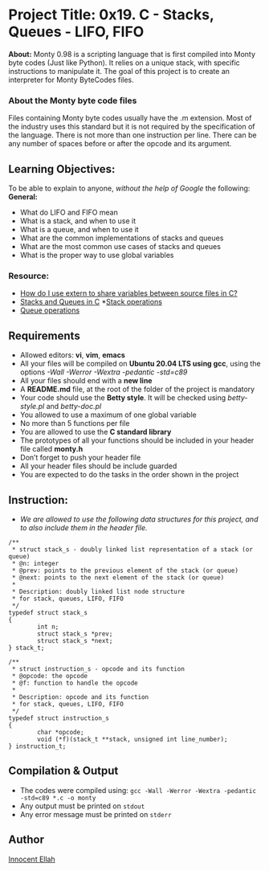 # Project Title: 0x19. C - Stacks, Queues - LIFO, FIFO
**About:** Monty 0.98 is a scripting language that is first compiled into Monty byte codes (Just like Python). It relies on a unique stack, with specific instructions to manipulate it. The goal of this project is to create an interpreter for Monty ByteCodes files.

### About the Monty byte code files
Files containing Monty byte codes usually have the .m extension. Most of the industry uses this standard but it is not required by the specification of the language. There is not more than one instruction per line. There can be any number of spaces before or after the opcode and its argument.

## Learning Objectives:
To be able to explain to anyone, *without the help of Google* the following:
**General:**
* What do LIFO and FIFO mean
* What is a stack, and when to use it
* What is a queue, and when to use it
* What are the common implementations of stacks and queues
* What are the most common use cases of stacks and queues
* What is the proper way to use global variables

### Resource:
* [How do I use extern to share variables between source files in C?](https://intranet.alxswe.com/rltoken/0KVWTdE8xXy__jUfBfakCw)
* [Stacks and Queues in C](https://intranet.alxswe.com/rltoken/udmomL4F4mF630D2Z-ltqg)
*[Stack operations](https://intranet.alxswe.com/projects/249#quiz-completed:~:text=Queues%20in%20C-,Stack%20operations,-Queue%20operations)
* [Queue operations](https://intranet.alxswe.com/rltoken/6Y_GVoIH_rV45xd7w0a9FA)

## Requirements
* Allowed editors: **vi**, **vim**, **emacs**
* All your files will be compiled on **Ubuntu 20.04 LTS using gcc**, using the options *-Wall -Werror -Wextra -pedantic -std=c89*
* All your files should end with a **new line**
* A **README.md** file, at the root of the folder of the project is mandatory
* Your code should use the **Betty style**. It will be checked using *betty-style.pl* and *betty-doc.pl*
* You allowed to use a maximum of one global variable
* No more than 5 functions per file
* You are allowed to use the **C standard library**
* The prototypes of all your functions should be included in your header file called **monty.h**
* Don’t forget to push your header file
* All your header files should be include guarded
* You are expected to do the tasks in the order shown in the project

## Instruction:
* *We are allowed to use the following data structures for this project, and to also include them in the header file.*
```
/**
 * struct stack_s - doubly linked list representation of a stack (or queue)
 * @n: integer
 * @prev: points to the previous element of the stack (or queue)
 * @next: points to the next element of the stack (or queue)
 *
 * Description: doubly linked list node structure
 * for stack, queues, LIFO, FIFO
 */
typedef struct stack_s
{
        int n;
        struct stack_s *prev;
        struct stack_s *next;
} stack_t;
```
```
/**
 * struct instruction_s - opcode and its function
 * @opcode: the opcode
 * @f: function to handle the opcode
 *
 * Description: opcode and its function
 * for stack, queues, LIFO, FIFO
 */
typedef struct instruction_s
{
        char *opcode;
        void (*f)(stack_t **stack, unsigned int line_number);
} instruction_t;
```

## Compilation & Output
* The codes were compiled using: ```gcc -Wall -Werror -Wextra -pedantic -std=c89 *.c -o monty```
* Any output must be printed on ```stdout```
* Any error message must be printed on ```stderr```

## Author
[Innocent Ellah](https://github.com/Ellahjonnez)

